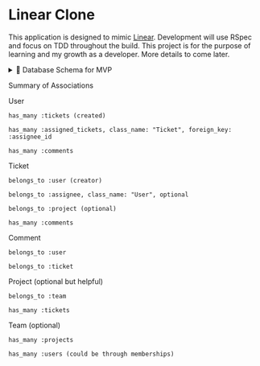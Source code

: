 # Linear Clone

This application is designed to mimic [Linear](https://linear.app/). Development will use RSpec and focus on TDD throughout the build. This project is for the purpose of learning and my growth as a developer. More details to come later.

<details>
<summary>🔧 Database Schema for MVP</summary>

```plaintext
┌────────────┐        ┌────────────┐        ┌────────────┐
│   Users    │        │  Projects  │        │   Teams    │
├────────────┤        ├────────────┤        ├────────────┤
│ id         │◄────┐  │ id         │◄──┐    │ id         │
│ first_name │     └──│ name       │   └────│ name       │
│ last_name  │        │ team_id FK │        │            │
│ email      │        └────────────┘        └────────────┘
│ password   │
└────────────┘

        ▲
        │
        │ FK
┌───────┴────────┐
│    Tickets     │
├────────────────┤
│ id             │
│ title          │
│ description    │
│ status         │ (enum: open, in_progress, closed)
│ user_id    FK  │►── belongs_to :user
│ project_id FK  │►── belongs_to :project (optional)
│ assignee_id FK │►── user assigned to work on the ticket
├────────────────┤
│ timestamps     │
└────────────────┘

        ▲
        │
        │
┌───────┴────────┐
│   Comments     │
├────────────────┤
│ id             │
│ body           │
│ user_id    FK  │►── author
│ ticket_id  FK  │►── ticket it belongs to
├────────────────┤
│ timestamps     │
└────────────────┘
```
</details>

Summary of Associations

User

    has_many :tickets (created)

    has_many :assigned_tickets, class_name: "Ticket", foreign_key: :assignee_id

    has_many :comments

Ticket

    belongs_to :user (creator)

    belongs_to :assignee, class_name: "User", optional

    belongs_to :project (optional)

    has_many :comments

Comment

    belongs_to :user

    belongs_to :ticket

Project (optional but helpful)

    belongs_to :team

    has_many :tickets

Team (optional)

    has_many :projects

    has_many :users (could be through memberships)